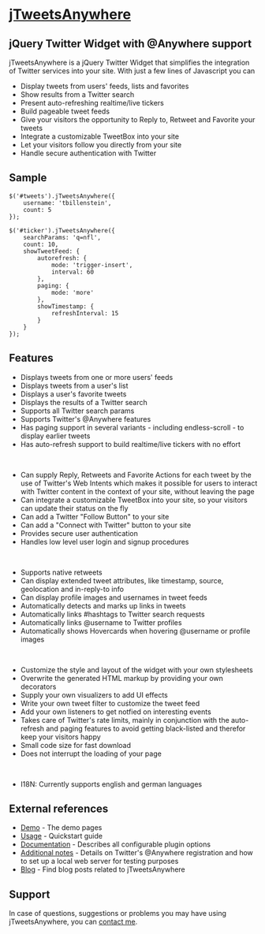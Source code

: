 [jTweetsAnywhere](http://thomasbillenstein.com/jTweetsAnywhere/)
================================================================
jQuery Twitter Widget with @Anywhere support
--------------------------------------------

jTweetsAnywhere is a jQuery Twitter Widget that simplifies the integration of Twitter services into your site.
With just a few lines of Javascript you can

* Display tweets from users' feeds, lists and favorites
* Show results from a Twitter search
* Present auto-refreshing realtime/live tickers
* Build pageable tweet feeds
* Give your visitors the opportunity to Reply to, Retweet and Favorite your tweets
* Integrate a customizable TweetBox into your site
* Let your visitors follow you directly from your site
* Handle secure authentication with Twitter

Sample
------
    $('#tweets').jTweetsAnywhere({
        username: 'tbillenstein',
        count: 5
    });

    $('#ticker').jTweetsAnywhere({
        searchParams: 'q=nfl',
        count: 10,
        showTweetFeed: {
            autorefresh: {
                mode: 'trigger-insert',
                interval: 60
            },
            paging: {
                mode: 'more'
            },
       	    showTimestamp: {
                refreshInterval: 15
            }
        }
    });

Features
--------
* Displays tweets from one or more users' feeds
* Displays tweets from a user's list
* Displays a user's favorite tweets
* Displays the results of a Twitter search
* Supports all Twitter search params
* Supports Twitter's @Anywhere features
* Has paging support in several variants - including endless-scroll - to display earlier tweets
* Has auto-refresh support to build realtime/live tickers with no effort

&nbsp;

* Can supply Reply, Retweets and Favorite Actions for each tweet by the use of Twitter's Web Intents which makes it possible for users to interact with Twitter content in the context of your site, without leaving the page
* Can integrate a customizable TweetBox into your site, so your visitors can update their status on the fly
* Can add a Twitter "Follow Button" to your site
* Can add a "Connect with Twitter" button to your site
* Provides secure user authentication
* Handles low level user login and signup procedures

&nbsp;

* Supports native retweets
* Can display extended tweet attributes, like timestamp, source, geolocation and in-reply-to info
* Can display profile images and usernames in tweet feeds
* Automatically detects and marks up links in tweets
* Automatically links #hashtags to Twitter search requests
* Automatically links @username to Twitter profiles
* Automatically shows Hovercards when hovering @username or profile images

&nbsp;

* Customize the style and layout of the widget with your own stylesheets
* Overwrite the generated HTML markup by providing your own decorators
* Supply your own visualizers to add UI effects
* Write your own tweet filter to customize the tweet feed
* Add your own listeners to get notfied on interesting events
* Takes care of Twitter's rate limits, mainly in conjunction with the auto-refresh and paging features to avoid getting black-listed and therefor keep your visitors happy
* Small code size for fast download
* Does not interrupt the loading of your page

&nbsp;

* I18N: Currently supports english and german languages

External references
-------------------

* [Demo](http://thomasbillenstein.com/jTweetsAnywhere/demo/) - The demo pages
* [Usage](http://thomasbillenstein.com/jTweetsAnywhere/#jta_usage) - Quickstart guide
* [Documentation](http://thomasbillenstein.com/jTweetsAnywhere/#jta_documentation) - Describes all configurable plugin options
* [Additional notes](http://thomasbillenstein.com/jTweetsAnywhere/registration-details-and-local-server-setup/) - Details on Twitter's @Anywhere registration and how to set up a local web server for testing purposes
* [Blog](http://thomasbillenstein.com/blog/) - Find blog posts related to jTweetsAnywhere

Support
-------

In case of questions, suggestions or problems you may have using jTweetsAnywhere, you can [contact me](http://thomasbillenstein.com/contact/).
